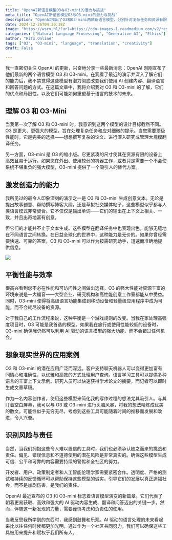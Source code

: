 ```yaml
---
title: "OpenAI新语言模型O3与O3-mini的潜力与挑战"
meta_title: "OpenAI新语言模型O3与O3-mini的潜力与挑战"
description: "OpenAI推出了O3和O3-mini两款新语言模型，分别针对复杂任务和资源有限设备，具备高效的文本生成和翻译能力，同时需关注其潜在的偏见和不当使用风险。"
date: 2024-12-26T04:30:18Z
image: "https://wsrv.nl/?url=https://cdn-images-1.readmedium.com/v2/resize:fit:800/0*jCfDa43zW1Ze1-2R"
categories: ["Natural Language Processing", "Generative AI", "Ethics"]
author: "Rifx.Online"
tags: ["O3", "O3-mini", "language", "translation", "creativity"]
draft: False

---
```




我一直密切关注 OpenAI 的更新，兴奋地分享一些最新消息：OpenAI 刚刚宣布了他们最新的两个语言模型 O3 和 O3\-mini。在观看了最近的演示并深入了解它们的能力后，我不禁觉得这些模型有潜力彻底改变我们使用 AI 创建内容、翻译语言和回答问题的方式。在这篇文章中，我将介绍我对 O3 和 O3\-mini 的了解，它们的优点和局限性，以及它们可能如何重塑基于语言的技术的未来。



## 理解 O3 和 O3\-Mini

当我第一次了解 O3 和 O3\-mini 时，我意识到这两个模型的设计目标截然不同。O3 是更大、更强大的模型，旨在处理复杂任务和应对细微的提示。当您需要顶级性能时，它是完美的选择——想想撰写复杂的论文、进行深入研究或管理大规模翻译任务。

另一方面，O3\-mini 是 O3 的缩小版。它更紧凑的尺寸使其在资源有限的设备上高效且易于运行。如果您在外出、使用较弱的机器工作，或者只是需要一个不会使系统不堪重负的强大模型，O3\-mini 提供了一个吸引人的替代方案。

## 激发创造力的能力

我所见过的最令人印象深刻的演示之一是 O3 和 O3-mini 生成创意文本。无论是提出故事创意、帮助撰写博客大纲，还是草拟社交媒体帖子，这些模型似乎都与人类语言模式非常契合。它不仅仅是输出单词——它们的输出在上下文上相关、一致，并且出奇地富有创意。

但它们的才能并不止于文本生成。这些模型在翻译任务中也表现出色，能够无缝地在不同语言之间转换。在日益全球化的世界中，这种能力是无价的。如果你曾经需要快速、可靠的答案，O3 和 O3-mini 可以作为按需研究助手，迅速而准确地提供信息。

![](https://wsrv.nl/?url=https://cdn-images-1.readmedium.com/v2/resize:fit:800/0*ZnaHwno4vAqaEwFi)

## 平衡性能与效率

很高兴看到您不必在性能和可访问性之间做出选择。O3 的强大性能对资源丰富的环境来说是一大福音——大型企业、研究机构和高性能创意工作室都能从中受益。同时，O3-mini 使得将高级语言功能集成到移动设备和轻量级应用程序中成为可能，而不会耗尽设备的资源。

对于我自己的工作流程来说，这种平衡是一个游戏规则的改变。当我在家处理高强度项目时，O3 可能是我首选的模型。如果我在旅行或使用性能较低的设备时，O3-mini 确保我仍然可以利用 AI 驱动的语言模型的强大功能，而不会错过任何机会。

## 想象现实世界的应用案例

O3 和 O3-mini 的潜在应用广泛而深远。客户支持聊天机器人可以变得更加富有同情心和准确性，以优雅和高效的方式处理用户查询。语言学习工具可以提供多种语言的丰富上下文示例。研究人员可以快速获得学术论文的摘要，而记者可以即时生成文章草稿。

作为一名内容创作者，使用这些模型来简化我的写作过程的想法尤其吸引人。与其盯着空白屏幕，我可以与 O3 或 O3-mini 进行头脑风暴，将我的想法精炼成优美的散文。可能性似乎无穷无尽，考虑到这些工具可能随着时间的推移而发展和改进，令人兴奋。

## 识别风险与责任

当然，当我们拥抱这些令人难以置信的工具时，我们也必须承认随之而来的挑战和责任。偏见、错误信息和不道德使用的潜在风险是非常真实的。确保这些模型生成可信、公平和可靠的内容需要持续的警惕和全社区的努力。

开发者、用户、政策制定者和人工智能伦理学家需要紧密合作。透明度、严格的测试和持续的反馈循环可以帮助保持这些模型的诚实。引导它们的发展以真正造福社会，而不是加剧伤害，是我们的责任。

OpenAI 最近宣布的 O3 和 O3-mini 标志着语言模型演变的新篇章。它们代表了朝着更易获取、高效和强大的 AI 驱动内容生成、翻译和问答迈出的关键一步。然而，伴随这一新发现的力量，需要谨慎考虑和负责任的使用。

当我反思我所学到的东西时，我感到鼓舞和乐观。AI 驱动的语言处理的未来看起来比以往任何时候都更加光明，通过作为一个社区共同努力，我们可以确保这些工具被用来提升和赋权于我们所有人。

